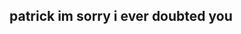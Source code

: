 ## patrick im sorry i ever doubted you
<!-- # Deep Thesaurus
Eric Frank, Xinyu Hu, Sam Greydanus | 2020

We use a pretrained NLP model to rank thesaurus suggestions. -->